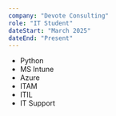 ```yaml
---
company: "Devote Consulting"
role: "IT Student"
dateStart: "March 2025"
dateEnd: "Present"
---
```


- Python
- MS Intune
- Azure
- ITAM
- ITIL
- IT Support
